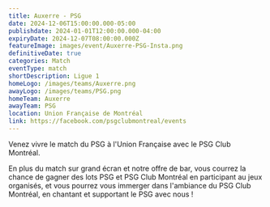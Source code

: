```yaml
---
title: Auxerre - PSG
date: 2024-12-06T15:00:00.000-05:00
publishdate: 2024-01-01T12:00:00.000-04:00
expiryDate: 2024-12-07T08:00:00.000Z
featureImage: images/event/Auxerre-PSG-Insta.png
definitiveDate: true
categories: Match
eventType: match
shortDescription: Ligue 1
homeLogo: /images/teams/Auxerre.png
awayLogo: /images/teams/PSG.png
homeTeam: Auxerre
awayTeam: PSG
location: Union Française de Montréal
link: https://facebook.com/psgclubmontreal/events
---
```


Venez vivre le match du PSG à l'Union Française avec le PSG Club Montréal.

En plus du match sur grand écran et notre offre de bar, vous courrez la chance de gagner des lots PSG et PSG Club Montréal en participant au jeux organisés, et vous pourrez vous immerger dans l'ambiance du PSG Club Montréal, en chantant et supportant le PSG avec nous !
